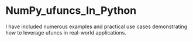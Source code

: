 # NumPy_ufuncs_In_Python
I have included numerous examples and practical use cases demonstrating how to leverage ufuncs in real-world applications.
